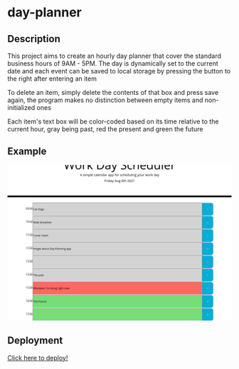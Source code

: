 # day-planner

## Description

This project aims to create an hourly day planner that cover the standard business hours
of 9AM - 5PM. The day is dynamically set to the current date and each event can be saved
to local storage by pressing the button to the right after entering an item

To delete an item, simply delete the contents of that box and press save again, the program
makes no distinction between empty items and non-initialized ones

Each item's text box will be color-coded based on its time relative to the current hour, gray
being past, red the present and green the future

## Example

![screenshot of deployed thing](Assets/example-screenshot.png)

## Deployment

[Click here to deploy!](https://iatenine.github.io/day-planner/)
